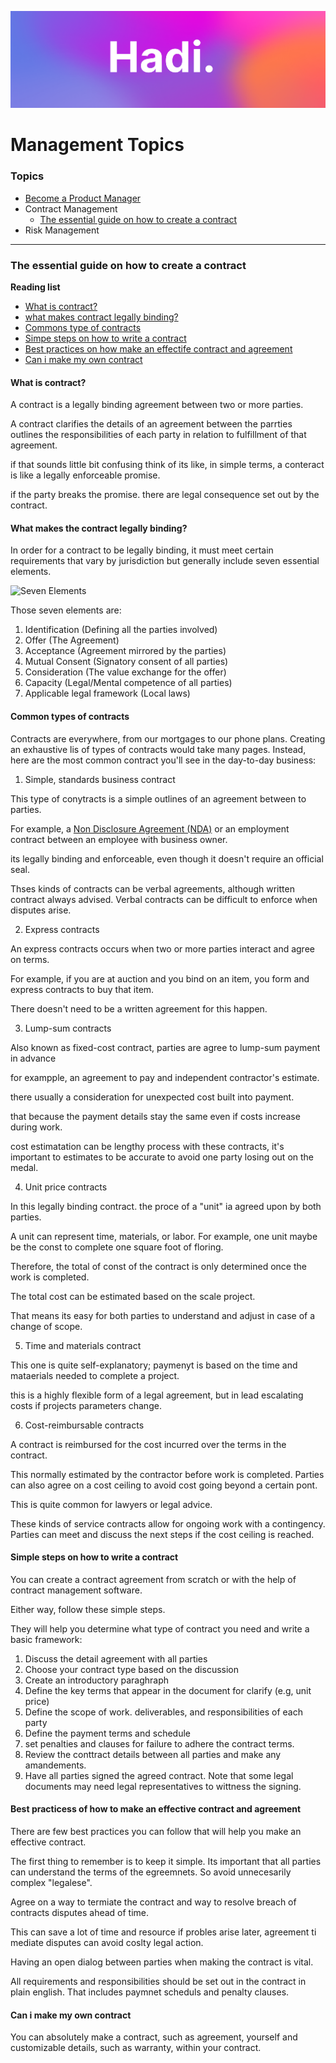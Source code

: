 ![Hadi-Banner](../hadi-banner.png)

# Management Topics

### Topics

- [Become a Product Manager](./product_management.md)
- Contract Management
    - [The essential guide on how to create a contract](#the-essential-guide-on-how-to-create-a-contract)
- Risk Management


---


### The essential guide on how to create a contract

**Reading list**
- [What is contract?](#what-is-contract)
- [what makes contract legally binding?](#what-makes-the-contract-legally-binding)
- [Commons type of contracts](#common-types-of-contracts)
- [Simpe steps on how to write a contract](#simple-steps-on-how-to-write-a-contract)
- [Best practices on how make an effectife contract and agreement](#best-practicess-of-how-to-make-an-effective-contract-and-agreement)
- [Can i make my own contract](#can-i-make-my-own-contract)

#### What is contract?

A contract is a legally binding agreement between two or more parties.

A contract clarifies the details of an agreement between the parrties outlines the responsibilities of each party in relation to fulfillment of that agreement.

if that sounds little bit confusing think of its like, in simple terms, a conteract is like a legally enforceable promise.

if the party breaks the promise. there are legal consequence set out by the contract.

#### What makes the contract legally binding?

In order for a contract to be legally binding, it must meet certain requirements that vary by jurisdiction but generally include seven essential elements.

![Seven Elements](https://public-site.marketing.pandadoc-static.com/app/uploads/sites/3/INF_Contract-elements_2x.png)


Those seven elements are:
1. Identification (Defining all the parties involved)
2. Offer (The Agreement)
3. Acceptance (Agreement mirrored by the parties)
4. Mutual Consent (Signatory consent of all parties)
5. Consideration (The value exchange for the offer)
6. Capacity (Legal/Mental competence of all parties)
7. Applicable legal framework (Local laws)

#### Common types of contracts

Contracts are everywhere, from our mortgages to our phone plans.
Creating an exhaustive lis of types of contracts would take many pages. Instead, here are the most common contract you'll see in the day-to-day business:

1. Simple, standards business contract

This type of conytracts is a simple outlines of an agreement between to parties.

For example, a [Non Disclosure Agreement (NDA)](https://www.pandadoc.com/nda-template/) or an employment contract between an employee with business owner.

its legally binding and enforceable, even though it doesn't require an official seal.

Thses kinds of contracts can be verbal agreements, although written contract always advised. Verbal contracts can be difficult to enforce when disputes arise.

2. Express contracts

An express contracts occurs when two or more parties interact and agree on terms.

For example, if you are at auction and you bind on an item, you form and express contracts to buy that item.

There doesn't need to be a written agreement for this happen.

3. Lump-sum contracts

Also known as fixed-cost contract, parties are agree to lump-sum payment in advance

for exampple, an agreement to pay and independent contractor's estimate.

there usually a consideration for unexpected cost built into payment.

that because the payment details stay the same even if costs increase during work.

cost estimatation can be lengthy process with these contracts, it's important to estimates to be accurate to avoid one party losing out on the medal.

4. Unit price contracts

In this legally binding contract. the proce of a "unit" ia agreed upon by both parties.

A unit can represent time, materials, or labor. For example, one unit maybe be the const to complete one square foot of floring.

Therefore, the total of const of the contract is only determined once the work is completed.

The total cost can be estimated based on the scale project.

That means its easy for both parties to understand and adjust in case of a change of scope.

5. Time and materials contract

This one is quite self-explanatory; paymenyt is based on the time and mataerials needed to complete a project.

this is a highly flexible form of a legal agreement, but in lead escalating costs if projects parameters change.

6. Cost-reimbursable contracts

A contract is reimbursed for the cost incurred over the terms in the contract.

This normally estimated by the contractor before work is completed. Parties can also agree on a cost ceiling to avoid cost going beyond a certain pont.

This is quite common for lawyers or legal advice.

These kinds of service contracts allow for ongoing work with a contingency. Parties can meet and discuss the next steps if the cost ceiling is reached.


#### Simple steps on how to write a contract

You can create a contract agreement from scratch or with the help of contract management software.

Either way, follow these simple steps.

They will help you determine what type of contract you need and write a basic framework:

1. Discuss the detail agreement with all parties
2. Choose your contract type based on the discussion
3. Create an introductory paraghraph
4. Define the key terms that appear in the document for clarify (e.g, unit price)
5. Define the scope of work. deliverables, and responsibilities of each party
6. Define the payment terms and schedule
7. set penalties and clauses for failure to adhere the contract terms.
8. Review the conttract details between all parties and make any amandements.
9. Have all parties signed the agreed contract. Note that some legal documents may need legal representatives to wittness the signing.


#### Best practicess of how to make an effective contract and agreement

There are few best practices you can follow that will help you make an effective contract.

The first thing to remember is to keep it simple. Its important that all parties can understand the terms of the egreemnets. So avoid  unnecesarily complex "legalese".

Agree on a way to termiate the contract and way to resolve breach of contracts disputes ahead of time.

This can save a lot of time and resource if probles arise later, agreement ti mediate disputes can avoid coslty legal action.

Having an open dialog between parties when making the contract is vital.

All requirements and responsibilities should be set out in the contract in plain english. That includes paymnet scheduls and penalty clauses.


#### Can i make my own contract

You can absolutely make a contract, such as agreement, yourself and customizable details, such as warranty, within your contract.




